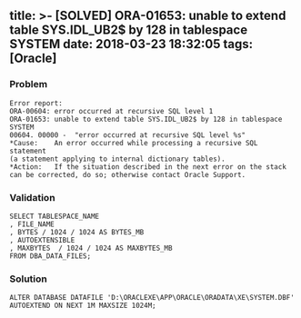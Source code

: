 title: >-
  [SOLVED] ORA-01653: unable to extend table SYS.IDL_UB2$ by 128 in tablespace
  SYSTEM
date: 2018-03-23 18:32:05
tags: [Oracle]
---

### Problem

```
Error report:
ORA-00604: error occurred at recursive SQL level 1
ORA-01653: unable to extend table SYS.IDL_UB2$ by 128 in tablespace SYSTEM
00604. 00000 -  "error occurred at recursive SQL level %s"
*Cause:    An error occurred while processing a recursive SQL statement
(a statement applying to internal dictionary tables).
*Action:   If the situation described in the next error on the stack
can be corrected, do so; otherwise contact Oracle Support.
```

<!-- more -->
### Validation

```
SELECT TABLESPACE_NAME
, FILE_NAME
, BYTES / 1024 / 1024 AS BYTES_MB
, AUTOEXTENSIBLE
, MAXBYTES  / 1024 / 1024 AS MAXBYTES_MB
FROM DBA_DATA_FILES;
```

### Solution

```
ALTER DATABASE DATAFILE 'D:\ORACLEXE\APP\ORACLE\ORADATA\XE\SYSTEM.DBF'
AUTOEXTEND ON NEXT 1M MAXSIZE 1024M;
```
